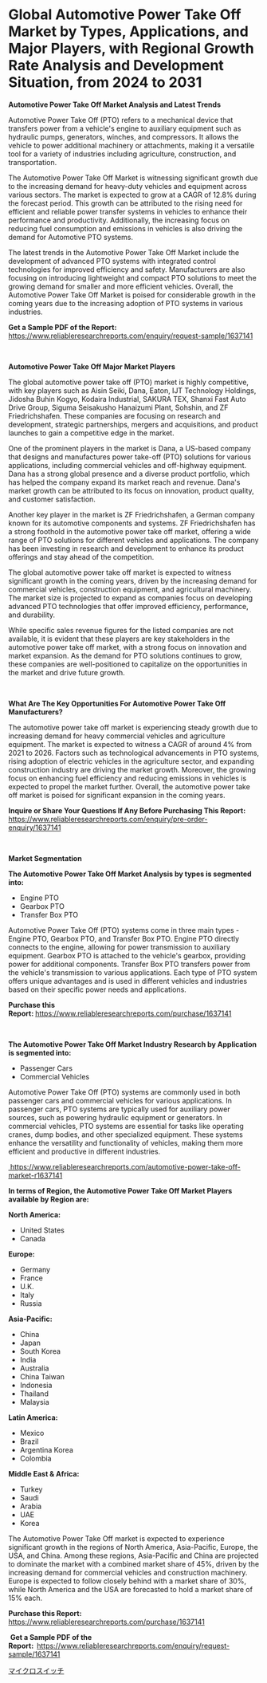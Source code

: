 <p><h1>Global Automotive Power Take Off Market by Types, Applications, and Major Players, with Regional Growth Rate Analysis and Development Situation, from 2024 to 2031</h1></p><p><strong>Automotive Power Take Off Market Analysis and Latest Trends</strong></p>
<p><p>Automotive Power Take Off (PTO) refers to a mechanical device that transfers power from a vehicle's engine to auxiliary equipment such as hydraulic pumps, generators, winches, and compressors. It allows the vehicle to power additional machinery or attachments, making it a versatile tool for a variety of industries including agriculture, construction, and transportation.</p><p>The Automotive Power Take Off Market is witnessing significant growth due to the increasing demand for heavy-duty vehicles and equipment across various sectors. The market is expected to grow at a CAGR of 12.8% during the forecast period. This growth can be attributed to the rising need for efficient and reliable power transfer systems in vehicles to enhance their performance and productivity. Additionally, the increasing focus on reducing fuel consumption and emissions in vehicles is also driving the demand for Automotive PTO systems.</p><p>The latest trends in the Automotive Power Take Off Market include the development of advanced PTO systems with integrated control technologies for improved efficiency and safety. Manufacturers are also focusing on introducing lightweight and compact PTO solutions to meet the growing demand for smaller and more efficient vehicles. Overall, the Automotive Power Take Off Market is poised for considerable growth in the coming years due to the increasing adoption of PTO systems in various industries.</p></p>
<p><strong>Get a Sample PDF of the Report:&nbsp;</strong> <a href="https://www.reliableresearchreports.com/enquiry/request-sample/1637141">https://www.reliableresearchreports.com/enquiry/request-sample/1637141</a></p>
<p>&nbsp;</p>
<p><strong>Automotive Power Take Off Major Market Players</strong></p>
<p><p>The global automotive power take off (PTO) market is highly competitive, with key players such as Aisin Seiki, Dana, Eaton, IJT Technology Holdings, Jidosha Buhin Kogyo, Kodaira Industrial, SAKURA TEX, Shanxi Fast Auto Drive Group, Siguma Seisakusho Hanaizumi Plant, Sohshin, and ZF Friedrichshafen. These companies are focusing on research and development, strategic partnerships, mergers and acquisitions, and product launches to gain a competitive edge in the market.</p><p>One of the prominent players in the market is Dana, a US-based company that designs and manufactures power take-off (PTO) solutions for various applications, including commercial vehicles and off-highway equipment. Dana has a strong global presence and a diverse product portfolio, which has helped the company expand its market reach and revenue. Dana's market growth can be attributed to its focus on innovation, product quality, and customer satisfaction.</p><p>Another key player in the market is ZF Friedrichshafen, a German company known for its automotive components and systems. ZF Friedrichshafen has a strong foothold in the automotive power take off market, offering a wide range of PTO solutions for different vehicles and applications. The company has been investing in research and development to enhance its product offerings and stay ahead of the competition.</p><p>The global automotive power take off market is expected to witness significant growth in the coming years, driven by the increasing demand for commercial vehicles, construction equipment, and agricultural machinery. The market size is projected to expand as companies focus on developing advanced PTO technologies that offer improved efficiency, performance, and durability.</p><p>While specific sales revenue figures for the listed companies are not available, it is evident that these players are key stakeholders in the automotive power take off market, with a strong focus on innovation and market expansion. As the demand for PTO solutions continues to grow, these companies are well-positioned to capitalize on the opportunities in the market and drive future growth.</p></p>
<p>&nbsp;</p>
<p><strong>What Are The Key Opportunities For Automotive Power Take Off Manufacturers?</strong></p>
<p><p>The automotive power take off market is experiencing steady growth due to increasing demand for heavy commercial vehicles and agriculture equipment. The market is expected to witness a CAGR of around 4% from 2021 to 2026. Factors such as technological advancements in PTO systems, rising adoption of electric vehicles in the agriculture sector, and expanding construction industry are driving the market growth. Moreover, the growing focus on enhancing fuel efficiency and reducing emissions in vehicles is expected to propel the market further. Overall, the automotive power take off market is poised for significant expansion in the coming years.</p></p>
<p><strong>Inquire or Share Your Questions If Any Before Purchasing This Report:</strong> <a href="https://www.reliableresearchreports.com/enquiry/pre-order-enquiry/1637141">https://www.reliableresearchreports.com/enquiry/pre-order-enquiry/1637141</a></p>
<p>&nbsp;</p>
<p><strong>Market Segmentation</strong></p>
<p><strong>The Automotive Power Take Off Market Analysis by types is segmented into:</strong></p>
<p><ul><li>Engine PTO</li><li>Gearbox PTO</li><li>Transfer Box PTO</li></ul></p>
<p><p>Automotive Power Take Off (PTO) systems come in three main types - Engine PTO, Gearbox PTO, and Transfer Box PTO. Engine PTO directly connects to the engine, allowing for power transmission to auxiliary equipment. Gearbox PTO is attached to the vehicle's gearbox, providing power for additional components. Transfer Box PTO transfers power from the vehicle's transmission to various applications. Each type of PTO system offers unique advantages and is used in different vehicles and industries based on their specific power needs and applications.</p></p>
<p><strong>Purchase this Report:&nbsp;</strong><a href="https://www.reliableresearchreports.com/purchase/1637141">https://www.reliableresearchreports.com/purchase/1637141</a></p>
<p>&nbsp;</p>
<p><strong>The Automotive Power Take Off Market Industry Research by Application is segmented into:</strong></p>
<p><ul><li>Passenger Cars</li><li>Commercial Vehicles</li></ul></p>
<p><p>Automotive Power Take Off (PTO) systems are commonly used in both passenger cars and commercial vehicles for various applications. In passenger cars, PTO systems are typically used for auxiliary power sources, such as powering hydraulic equipment or generators. In commercial vehicles, PTO systems are essential for tasks like operating cranes, dump bodies, and other specialized equipment. These systems enhance the versatility and functionality of vehicles, making them more efficient and productive in different industries.</p></p>
<p><a href="https://www.reliableresearchreports.com/automotive-power-take-off-market-r1637141">&nbsp;https://www.reliableresearchreports.com/automotive-power-take-off-market-r1637141</a></p>
<p><strong>In terms of Region, the Automotive Power Take Off Market Players available by Region are:</strong></p>
<p>
    <p> <strong> North America: </strong>
        <ul>
            <li>United States</li>
            <li>Canada</li>
        </ul>
        </p> 
    <p> <strong> Europe: </strong>
        <ul>
            <li>Germany</li>
            <li>France</li>
            <li>U.K.</li>
            <li>Italy</li>
            <li>Russia</li>
        </ul>
        </p> 
    <p> <strong> Asia-Pacific: </strong>
        <ul>
            <li>China</li>
            <li>Japan</li>
            <li>South Korea</li>
            <li>India</li>
            <li>Australia</li>
            <li>China Taiwan</li>
            <li>Indonesia</li>
            <li>Thailand</li>
            <li>Malaysia</li>
        </ul>
        </p> 
    <p> <strong> Latin America: </strong>
        <ul>
            <li>Mexico</li>
            <li>Brazil</li>
            <li>Argentina Korea</li>
            <li>Colombia</li>
        </ul>
        </p> 
    <p> <strong> Middle East & Africa: </strong>
        <ul>
            <li>Turkey</li>
            <li>Saudi</li>
            <li>Arabia</li>
            <li>UAE</li>
            <li>Korea</li>
        </ul>
    </p>
    </p>
<p><p>The Automotive Power Take Off market is expected to experience significant growth in the regions of North America, Asia-Pacific, Europe, the USA, and China. Among these regions, Asia-Pacific and China are projected to dominate the market with a combined market share of 45%, driven by the increasing demand for commercial vehicles and construction machinery. Europe is expected to follow closely behind with a market share of 30%, while North America and the USA are forecasted to hold a market share of 15% each.</p></p>
<p><strong>Purchase this Report: </strong><a href="https://www.reliableresearchreports.com/purchase/1637141">https://www.reliableresearchreports.com/purchase/1637141</a></p>
<p>&nbsp;<strong>Get a Sample PDF of the Report:&nbsp;&nbsp;</strong><a href="https://www.reliableresearchreports.com/enquiry/request-sample/1637141">https://www.reliableresearchreports.com/enquiry/request-sample/1637141</a></p>
<p><strong></strong></p>
<p><p><a href="https://github.com/sghwr779811674/Market-Research-Report-List-3/blob/main/7721017125063.md">マイクロスイッチ</a></p></p>